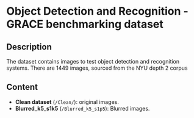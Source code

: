 # Object Detection and Recognition - GRACE benchmarking dataset

## Description

The dataset contains images to test object detection and recognition systems. 
There are 1449 images, sourced from the NYU depth 2 corpus



## Content

* **Clean dataset** (```/Clean/```): original images.
* **Blurred_k5_s1k5** (```/Blurred_k5_s1p5```): Blurred images.
